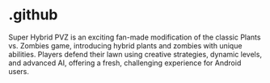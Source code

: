 # .github
Super Hybrid PVZ is an exciting fan-made modification of the classic Plants vs. Zombies game, introducing hybrid plants and zombies with unique abilities. Players defend their lawn using creative strategies, dynamic levels, and advanced AI, offering a fresh, challenging experience for Android users.
